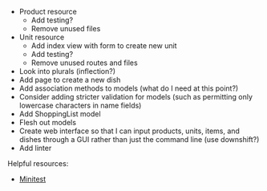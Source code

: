 * Product resource
   * Add testing?
   * Remove unused files
* Unit resource
   * Add index view with form to create new unit
   * Add testing?
   * Remove unused routes and files
* Look into plurals (inflection?)
* Add page to create a new dish
* Add association methods to models (what do I need at this point?)
* Consider adding stricter validation for models (such as permitting only lowercase characters in name fields)
* Add ShoppingList model
* Flesh out models
* Create web interface so that I can input products, units, items, and dishes through a GUI rather than just the command line (use downshift?)
* Add linter

Helpful resources:
* [Minitest](https://semaphoreci.com/community/tutorials/how-to-test-rails-models-with-minitest)
